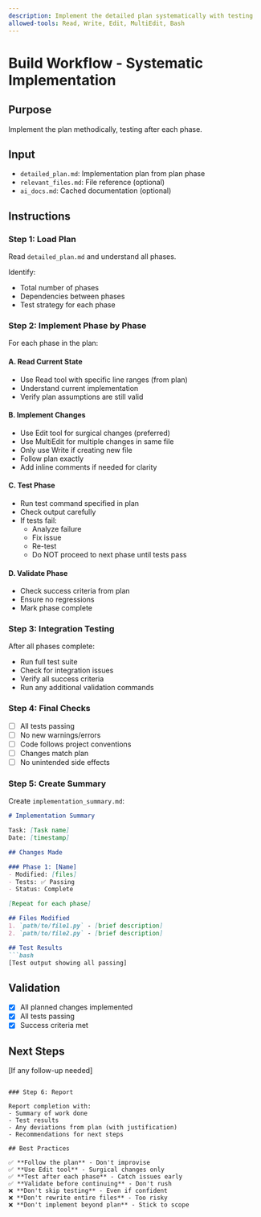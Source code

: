 ```yaml
---
description: Implement the detailed plan systematically with testing
allowed-tools: Read, Write, Edit, MultiEdit, Bash
---
```


# Build Workflow - Systematic Implementation

## Purpose
Implement the plan methodically, testing after each phase.

## Input
- `detailed_plan.md`: Implementation plan from plan phase
- `relevant_files.md`: File reference (optional)
- `ai_docs.md`: Cached documentation (optional)

## Instructions

### Step 1: Load Plan
Read `detailed_plan.md` and understand all phases.

Identify:
- Total number of phases
- Dependencies between phases
- Test strategy for each phase

### Step 2: Implement Phase by Phase

For each phase in the plan:

#### A. Read Current State
- Use Read tool with specific line ranges (from plan)
- Understand current implementation
- Verify plan assumptions are still valid

#### B. Implement Changes
- Use Edit tool for surgical changes (preferred)
- Use MultiEdit for multiple changes in same file
- Only use Write if creating new file
- Follow plan exactly
- Add inline comments if needed for clarity

#### C. Test Phase
- Run test command specified in plan
- Check output carefully
- If tests fail:
  - Analyze failure
  - Fix issue
  - Re-test
  - Do NOT proceed to next phase until tests pass

#### D. Validate Phase
- Check success criteria from plan
- Ensure no regressions
- Mark phase complete

### Step 3: Integration Testing

After all phases complete:
- Run full test suite
- Check for integration issues
- Verify all success criteria
- Run any additional validation commands

### Step 4: Final Checks

- [ ] All tests passing
- [ ] No new warnings/errors
- [ ] Code follows project conventions
- [ ] Changes match plan
- [ ] No unintended side effects

### Step 5: Create Summary

Create `implementation_summary.md`:

```markdown
# Implementation Summary

Task: [Task name]
Date: [timestamp]

## Changes Made

### Phase 1: [Name]
- Modified: [files]
- Tests: ✅ Passing
- Status: Complete

[Repeat for each phase]

## Files Modified
1. `path/to/file1.py` - [brief description]
2. `path/to/file2.py` - [brief description]

## Test Results
```bash
[Test output showing all passing]
```

## Validation
- [x] All planned changes implemented
- [x] All tests passing
- [x] Success criteria met

## Next Steps
[If any follow-up needed]
```

### Step 6: Report

Report completion with:
- Summary of work done
- Test results
- Any deviations from plan (with justification)
- Recommendations for next steps

## Best Practices

✅ **Follow the plan** - Don't improvise
✅ **Use Edit tool** - Surgical changes only
✅ **Test after each phase** - Catch issues early
✅ **Validate before continuing** - Don't rush
❌ **Don't skip testing** - Even if confident
❌ **Don't rewrite entire files** - Too risky
❌ **Don't implement beyond plan** - Stick to scope
